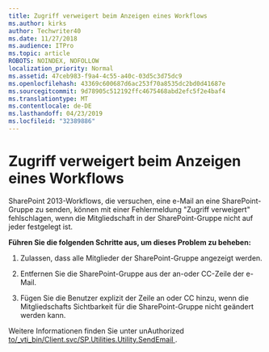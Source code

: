 ```yaml
---
title: Zugriff verweigert beim Anzeigen eines Workflows
ms.author: kirks
author: Techwriter40
ms.date: 11/27/2018
ms.audience: ITPro
ms.topic: article
ROBOTS: NOINDEX, NOFOLLOW
localization_priority: Normal
ms.assetid: 47ceb983-f9a4-4c55-a40c-03d5c3d75dc9
ms.openlocfilehash: 43369c600687d6ac253f70a8535dc2bd0d41687e
ms.sourcegitcommit: 9d78905c512192ffc4675468abd2efc5f2e4baf4
ms.translationtype: MT
ms.contentlocale: de-DE
ms.lasthandoff: 04/23/2019
ms.locfileid: "32389886"
---
```

# <a name="access-denied-when-viewing-a-workflow"></a>Zugriff verweigert beim Anzeigen eines Workflows

SharePoint 2013-Workflows, die versuchen, eine e-Mail an eine SharePoint-Gruppe zu senden, können mit einer Fehlermeldung "Zugriff verweigert" fehlschlagen, wenn die Mitgliedschaft in der SharePoint-Gruppe nicht auf jeder festgelegt ist.
  
 **Führen Sie die folgenden Schritte aus, um dieses Problem zu beheben:**
  
 1. Zulassen, dass alle Mitglieder der SharePoint-Gruppe angezeigt werden. 
  
 2. Entfernen Sie die SharePoint-Gruppe aus der an-oder CC-Zeile der e-Mail. 
  
 3. Fügen Sie die Benutzer explizit der Zeile an oder CC hinzu, wenn die Mitgliedschafts Sichtbarkeit für die SharePoint-Gruppe nicht geändert werden kann. 
  
Weitere Informationen finden Sie unter unAuthorized [to/_vti_bin/Client.svc/SP.Utilities.Utility.SendEmail ](https://go.microsoft.com/fwlink/?linkid=2044694&amp;clcid=0x409).
  

